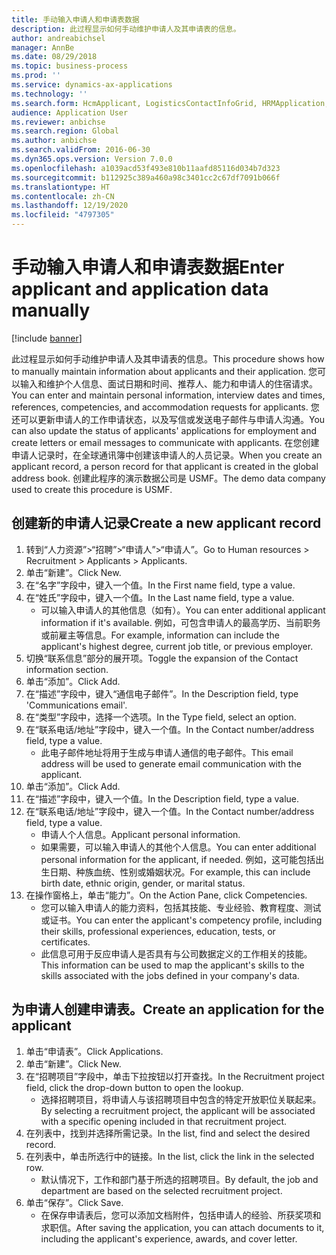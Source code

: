 ```yaml
---
title: 手动输入申请人和申请表数据
description: 此过程显示如何手动维护申请人及其申请表的信息。
author: andreabichsel
manager: AnnBe
ms.date: 08/29/2018
ms.topic: business-process
ms.prod: ''
ms.service: dynamics-ax-applications
ms.technology: ''
ms.search.form: HcmApplicant, LogisticsContactInfoGrid, HRMApplication,  DirPartyTable
audience: Application User
ms.reviewer: anbichse
ms.search.region: Global
ms.author: anbichse
ms.search.validFrom: 2016-06-30
ms.dyn365.ops.version: Version 7.0.0
ms.openlocfilehash: a1039acd53f493e810b11aafd85116d034b7d323
ms.sourcegitcommit: b112925c389a460a98c3401cc2c67df7091b066f
ms.translationtype: HT
ms.contentlocale: zh-CN
ms.lasthandoff: 12/19/2020
ms.locfileid: "4797305"
---
```

# <a name="enter-applicant-and-application-data-manually"></a><span data-ttu-id="bf3c4-103">手动输入申请人和申请表数据</span><span class="sxs-lookup"><span data-stu-id="bf3c4-103">Enter applicant and application data manually</span></span>

[!include [banner](../../includes/banner.md)]

<span data-ttu-id="bf3c4-104">此过程显示如何手动维护申请人及其申请表的信息。</span><span class="sxs-lookup"><span data-stu-id="bf3c4-104">This procedure shows how to manually maintain information about applicants and their application.</span></span>   <span data-ttu-id="bf3c4-105">您可以输入和维护个人信息、面试日期和时间、推荐人、能力和申请人的住宿请求。</span><span class="sxs-lookup"><span data-stu-id="bf3c4-105">You can enter and maintain personal information, interview dates and times, references, competencies, and accommodation requests for applicants.</span></span> <span data-ttu-id="bf3c4-106">您还可以更新申请人的工作申请状态，以及写信或发送电子邮件与申请人沟通。</span><span class="sxs-lookup"><span data-stu-id="bf3c4-106">You can also update the status of applicants' applications for employment and create letters or email messages to communicate with applicants.</span></span> <span data-ttu-id="bf3c4-107">在您创建申请人记录时，在全球通讯簿中创建该申请人的人员记录。</span><span class="sxs-lookup"><span data-stu-id="bf3c4-107">When you create an applicant record, a person record for that applicant is created in the global address book.</span></span>       <span data-ttu-id="bf3c4-108">创建此程序的演示数据公司是 USMF。</span><span class="sxs-lookup"><span data-stu-id="bf3c4-108">The demo data company used to create this procedure is USMF.</span></span>


## <a name="create-a-new-applicant-record"></a><span data-ttu-id="bf3c4-109">创建新的申请人记录</span><span class="sxs-lookup"><span data-stu-id="bf3c4-109">Create a new applicant record</span></span>
1. <span data-ttu-id="bf3c4-110">转到“人力资源”>“招聘”>“申请人”>“申请人”。</span><span class="sxs-lookup"><span data-stu-id="bf3c4-110">Go to Human resources > Recruitment > Applicants > Applicants.</span></span>
2. <span data-ttu-id="bf3c4-111">单击“新建”。</span><span class="sxs-lookup"><span data-stu-id="bf3c4-111">Click New.</span></span>
3. <span data-ttu-id="bf3c4-112">在“名字”字段中，键入一个值。</span><span class="sxs-lookup"><span data-stu-id="bf3c4-112">In the First name field, type a value.</span></span>
4. <span data-ttu-id="bf3c4-113">在“姓氏”字段中，键入一个值。</span><span class="sxs-lookup"><span data-stu-id="bf3c4-113">In the Last name field, type a value.</span></span>
    * <span data-ttu-id="bf3c4-114">可以输入申请人的其他信息（如有）。</span><span class="sxs-lookup"><span data-stu-id="bf3c4-114">You can enter additional applicant information if it's available.</span></span> <span data-ttu-id="bf3c4-115">例如，可包含申请人的最高学历、当前职务或前雇主等信息。</span><span class="sxs-lookup"><span data-stu-id="bf3c4-115">For example, information can include the applicant's highest degree, current job title, or previous employer.</span></span>  
5. <span data-ttu-id="bf3c4-116">切换“联系信息”部分的展开项。</span><span class="sxs-lookup"><span data-stu-id="bf3c4-116">Toggle the expansion of the Contact information section.</span></span>
6. <span data-ttu-id="bf3c4-117">单击“添加”。</span><span class="sxs-lookup"><span data-stu-id="bf3c4-117">Click Add.</span></span>
7. <span data-ttu-id="bf3c4-118">在“描述”字段中，键入“通信电子邮件”。</span><span class="sxs-lookup"><span data-stu-id="bf3c4-118">In the Description field, type 'Communications email'.</span></span>
8. <span data-ttu-id="bf3c4-119">在“类型”字段中，选择一个选项。</span><span class="sxs-lookup"><span data-stu-id="bf3c4-119">In the Type field, select an option.</span></span>
9. <span data-ttu-id="bf3c4-120">在“联系电话/地址”字段中，键入一个值。</span><span class="sxs-lookup"><span data-stu-id="bf3c4-120">In the Contact number/address field, type a value.</span></span>
    * <span data-ttu-id="bf3c4-121">此电子邮件地址将用于生成与申请人通信的电子邮件。</span><span class="sxs-lookup"><span data-stu-id="bf3c4-121">This email address will be used to generate email communication with the applicant.</span></span>  
10. <span data-ttu-id="bf3c4-122">单击“添加”。</span><span class="sxs-lookup"><span data-stu-id="bf3c4-122">Click Add.</span></span>
11. <span data-ttu-id="bf3c4-123">在“描述”字段中，键入一个值。</span><span class="sxs-lookup"><span data-stu-id="bf3c4-123">In the Description field, type a value.</span></span>
12. <span data-ttu-id="bf3c4-124">在“联系电话/地址”字段中，键入一个值。</span><span class="sxs-lookup"><span data-stu-id="bf3c4-124">In the Contact number/address field, type a value.</span></span>
    * <span data-ttu-id="bf3c4-125">申请人个人信息。</span><span class="sxs-lookup"><span data-stu-id="bf3c4-125">Applicant personal information.</span></span>  
    * <span data-ttu-id="bf3c4-126">如果需要，可以输入申请人的其他个人信息。</span><span class="sxs-lookup"><span data-stu-id="bf3c4-126">You can enter additional personal information for the applicant, if needed.</span></span> <span data-ttu-id="bf3c4-127">例如，这可能包括出生日期、种族血统、性别或婚姻状况。</span><span class="sxs-lookup"><span data-stu-id="bf3c4-127">For example, this can include birth date, ethnic origin, gender, or marital status.</span></span>  
13. <span data-ttu-id="bf3c4-128">在操作窗格上，单击“能力”。</span><span class="sxs-lookup"><span data-stu-id="bf3c4-128">On the Action Pane, click Competencies.</span></span>
    * <span data-ttu-id="bf3c4-129">您可以输入申请人的能力资料，包括其技能、专业经验、教育程度、测试或证书。</span><span class="sxs-lookup"><span data-stu-id="bf3c4-129">You can enter the applicant's competency profile, including their skills, professional experiences, education, tests, or certificates.</span></span>  
    * <span data-ttu-id="bf3c4-130">此信息可用于反应申请人是否具有与公司数据定义的工作相关的技能。</span><span class="sxs-lookup"><span data-stu-id="bf3c4-130">This information can be used to map the applicant's skills to the skills associated with the jobs defined in your company's data.</span></span>   

## <a name="create-an-application-for-the-applicant"></a><span data-ttu-id="bf3c4-131">为申请人创建申请表。</span><span class="sxs-lookup"><span data-stu-id="bf3c4-131">Create an application for the applicant</span></span>
1. <span data-ttu-id="bf3c4-132">单击“申请表”。</span><span class="sxs-lookup"><span data-stu-id="bf3c4-132">Click Applications.</span></span>
2. <span data-ttu-id="bf3c4-133">单击“新建”。</span><span class="sxs-lookup"><span data-stu-id="bf3c4-133">Click New.</span></span>
3. <span data-ttu-id="bf3c4-134">在“招聘项目”字段中，单击下拉按钮以打开查找。</span><span class="sxs-lookup"><span data-stu-id="bf3c4-134">In the Recruitment project field, click the drop-down button to open the lookup.</span></span>
    * <span data-ttu-id="bf3c4-135">选择招聘项目，将申请人与该招聘项目中包含的特定开放职位关联起来。</span><span class="sxs-lookup"><span data-stu-id="bf3c4-135">By selecting a recruitment project, the applicant will be associated with a specific opening included in that recruitment project.</span></span>  
4. <span data-ttu-id="bf3c4-136">在列表中，找到并选择所需记录。</span><span class="sxs-lookup"><span data-stu-id="bf3c4-136">In the list, find and select the desired record.</span></span>
5. <span data-ttu-id="bf3c4-137">在列表中，单击所选行中的链接。</span><span class="sxs-lookup"><span data-stu-id="bf3c4-137">In the list, click the link in the selected row.</span></span>
    * <span data-ttu-id="bf3c4-138">默认情况下，工作和部门基于所选的招聘项目。</span><span class="sxs-lookup"><span data-stu-id="bf3c4-138">By default, the job and department are based on the selected recruitment project.</span></span>  
6. <span data-ttu-id="bf3c4-139">单击“保存”。</span><span class="sxs-lookup"><span data-stu-id="bf3c4-139">Click Save.</span></span>
    * <span data-ttu-id="bf3c4-140">在保存申请表后，您可以添加文档附件，包括申请人的经验、所获奖项和求职信。</span><span class="sxs-lookup"><span data-stu-id="bf3c4-140">After saving the application, you can attach documents to it, including the applicant's experience, awards, and cover letter.</span></span>  

